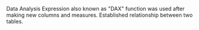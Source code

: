 Data Analysis Expression also known as "DAX" function was used after making new columns and measures.
Established relationship between two tables.
